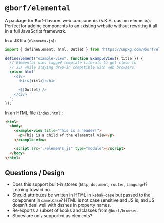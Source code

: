 # `@borf/elemental`

A package for Borf-flavored web components (A.K.A. custom elements). Perfect for adding components to an existing website without rewriting it all in a full JavaScript framework.

In a JS file (`elements.js`):

```js
import { defineElement, html, Outlet } from "https://unpkg.com/@borf/elemental";

defineElement("example-view", function ExampleView({ title }) {
  // Elemental uses tagged template literals to get close to
  // JSX while staying drop-in compatible with web browsers.
  return html`
    <div>
      <h1>${title}</h1>

      <${Outlet} />
    </div>
  `;
});
```

In an HTML file (`index.html`):

```html
<html>
  <body>
    <example-view title="This is a header!">
      <p>This is a child of the elemental view</p>
    </example-view>

    <script src="./elements.js" type="module"></script>
  </body>
</html>
```

## Questions / Design

- Does this support built-in stores (`http`, `document`, `router`, `language`)? Leaning toward no.
- Should attributes be written in HTML in `kebab-case` but passed to the component in `camelCase`? HTML is not case sensitive and JS is, and JS doesn't deal well with dashes in property names.
- Re-exports a subset of hooks and classes from `@borf/browser`.
- Stores are only supported as elements?
